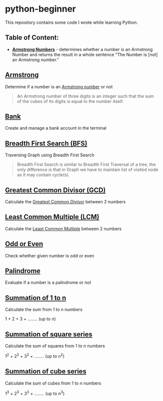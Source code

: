 # python-beginner
This repository contains some code I wrote while learning Python.

## Table of Content:
* [**Armstrong Numbers**](armstrong.py) - determines whether a number is an Armstrong Number and returns the result in a whole sentence "The Number is \[not\] an Armstrong number."

## [Armstrong](https://github.com/rossoskull/python-beginner/blob/master/armstrong.py)
Determine if a number is an [Armstrong number](https://pages.mtu.edu/~shene/COURSES/cs201/NOTES/chap04/arms.html) or not
> An Armstrong number of three digits is an integer such that the sum of the cubes of its digits is equal to the number itself.

## [Bank](https://github.com/rossoskull/python-beginner/blob/master/bank.py)
Create and manage a bank account in the terminal    

## [Breadth First Search (BFS)](https://github.com/rossoskull/python-beginner/blob/master/bfs.py)
Traversing Graph using Breadth First Search
> Breadth First Search is similar to Breadth First Traversal of a tree, 
the only difference is that in Graph we have to maintain list of visited node as it may
contain cycle(s).  
    

## [Greatest Common Divisor (GCD)](https://github.com/rossoskull/python-beginner/blob/master/gcd.py)
Calculate the [Greatest Common Divisor](https://en.wikipedia.org/wiki/Greatest_common_divisor) between 2 numbers

## [Least Common Multiple (LCM)](https://github.com/rossoskull/python-beginner/blob/master/lcm.py)
Calculate the [Least Common Multiple](https://en.wikipedia.org/wiki/Least_common_multiple) between 2 numbers

## [Odd or Even](https://github.com/rossoskull/python-beginner/blob/master/oddeven.py)
Check whether given number is odd or even

## [Palindrome](https://github.com/rossoskull/python-beginner/blob/master/palindrome.py)
Evaluate if a number is a palindrome or not

## [Summation of 1 to n](https://github.com/rossoskull/python-beginner/blob/master/sumofn.py)
Calculate the sum from 1 to n numbers

1 + 2 + 3 + ........ (up to n)

## [Summation of square series](https://github.com/rossoskull/python-beginner/blob/master/sumofsquares.py)
Calculate the sum of squares from 1 to n numbers

1<sup>2</sup> + 2<sup>2</sup> + 3<sup>2</sup> + ........ (up to n<sup>2</sup>)     

## [Summation of cube series](https://github.com/rossoskull/python-beginner/blob/master/sumofcubes.py)
Calculate the sum of cubes from 1 to n numbers

1<sup>3</sup> + 2<sup>3</sup> + 3<sup>3</sup> + ........ (up to n<sup>3</sup>)     

